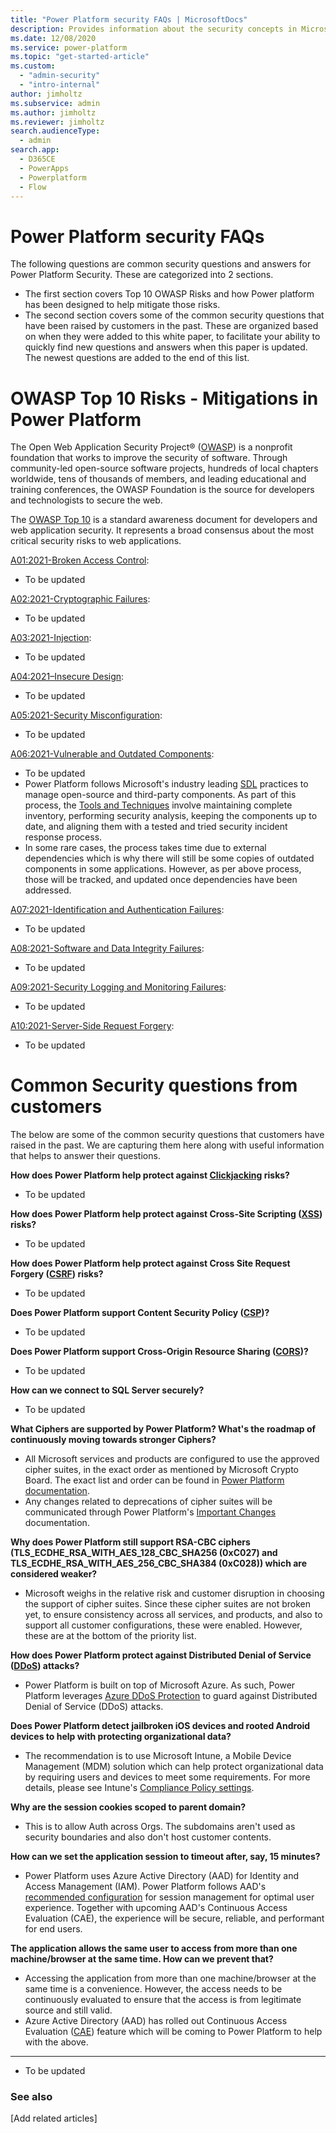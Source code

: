 ```yaml
---
title: "Power Platform security FAQs | MicrosoftDocs"
description: Provides information about the security concepts in Microsoft Dataverse.
ms.date: 12/08/2020
ms.service: power-platform
ms.topic: "get-started-article"
ms.custom: 
  - "admin-security"
  - "intro-internal"
author: jimholtz
ms.subservice: admin
ms.author: jimholtz
ms.reviewer: jimholtz
search.audienceType: 
  - admin
search.app:
  - D365CE
  - PowerApps
  - Powerplatform
  - Flow
---
```

# Power Platform security FAQs

The following questions are common security questions and answers for Power Platform Security. These are categorized into 2 sections.
  - The first section covers Top 10 OWASP Risks and how Power platform has been designed to help mitigate those risks.
  - The second section covers some of the common security questions that have been raised by customers in the past. These are organized based on when they were added to this white paper, to facilitate your ability to quickly find new questions and answers when this paper is updated. The newest questions are added to the end of this list.

# OWASP Top 10 Risks - Mitigations in Power Platform
  The Open Web Application Security Project® ([OWASP](https://owasp.org/about/)) is a nonprofit foundation that works to improve the security of software. Through community-led open-source software projects, hundreds of local chapters worldwide, tens of thousands of members, and leading educational and training conferences, the OWASP Foundation is the source for developers and technologists to secure the web.

  The [OWASP Top 10](https://owasp.org/www-project-top-ten/) is a standard awareness document for developers and web application security. It represents a broad consensus about the most critical security risks to web applications.

  [A01:2021-Broken Access Control](https://owasp.org/Top10/A01_2021-Broken_Access_Control/):
  - To be updated

  [A02:2021-Cryptographic Failures](https://owasp.org/Top10/A02_2021-Cryptographic_Failures/):
  - To be updated

  [A03:2021-Injection](https://owasp.org/Top10/A03_2021-Injection/):
  - To be updated

  [A04:2021–Insecure Design](https://owasp.org/Top10/A04_2021-Insecure_Design/):
  - To be updated

  [A05:2021-Security Misconfiguration](https://owasp.org/Top10/A05_2021-Security_Misconfiguration/):
  - To be updated

  [A06:2021-Vulnerable and Outdated Components](https://owasp.org/Top10/A06_2021-Vulnerable_and_Outdated_Components/):
  - To be updated
  - Power Platform follows Microsoft's industry leading [SDL](https://www.microsoft.com/en-us/securityengineering/sdl/practices) practices to manage open-source and third-party components. As part of this process, the [Tools and Techniques](https://www.microsoft.com/en-us/securityengineering/opensource/?activetab=security+analysis%3aprimaryr3) involve maintaining complete inventory, performing security analysis, keeping the components up to date, and aligning them with a tested and tried security incident response process.
  - In some rare cases, the process takes time due to external dependencies which is why there will still be some copies of outdated components in some applications. However, as per above process, those will be tracked, and updated once dependencies have been addressed.

  [A07:2021-Identification and Authentication Failures](https://owasp.org/Top10/A07_2021-Identification_and_Authentication_Failures/):
  - To be updated

  [A08:2021-Software and Data Integrity Failures](https://owasp.org/Top10/A08_2021-Software_and_Data_Integrity_Failures/):
  - To be updated

  [A09:2021-Security Logging and Monitoring Failures](https://owasp.org/Top10/A09_2021-Security_Logging_and_Monitoring_Failures/):
  - To be updated

  [A10:2021-Server-Side Request Forgery](https://owasp.org/Top10/A10_2021-Server-Side_Request_Forgery_%28SSRF%29/):
  - To be updated

  # Common Security questions from customers
  The below are some of the common security questions that customers have raised in the past. We are capturing them here along with useful information that helps to answer their questions.

  **How does Power Platform help protect against [Clickjacking](https://owasp.org/www-community/attacks/Clickjacking) risks?**
  - To be updated
  
  **How does Power Platform help protect against Cross-Site Scripting ([XSS](https://owasp.org/www-community/attacks/Clickjacking)) risks?**
  - To be updated

  **How does Power Platform help protect against Cross Site Request Forgery ([CSRF](https://owasp.org/www-community/attacks/csrf)) risks?**
  - To be updated
  
  **Does Power Platform support Content Security Policy ([CSP](https://owasp.org/www-community/controls/Content_Security_Policy))?**
  - To be updated

  **Does Power Platform support Cross-Origin Resource Sharing ([CORS](https://owasp.org/www-community/attacks/CORS_OriginHeaderScrutiny))?**
  - To be updated

  **How can we connect to SQL Server securely?**
  - To be updated

  **What Ciphers are supported by Power Platform? What's the roadmap of continuously moving towards stronger Ciphers?**
  - All Microsoft services and products are configured to use the approved cipher suites, in the exact order as mentioned by Microsoft Crypto Board. The exact list and order can be found in [Power Platform documentation](https://docs.microsoft.com/en-us/power-platform/admin/server-cipher-tls-requirements).
  - Any changes related to deprecations of cipher suites will be communicated through Power Platform's [Important Changes](https://docs.microsoft.com/en-us/power-platform/important-changes-coming#tls-rsa-cipher-suites-are-deprecated) documentation.

  **Why does Power Platform still support RSA-CBC ciphers (TLS_ECDHE_RSA_WITH_AES_128_CBC_SHA256 (0xC027) and TLS_ECDHE_RSA_WITH_AES_256_CBC_SHA384 (0xC028)) which are considered weaker?**
  - Microsoft weighs in the relative risk and customer disruption in choosing the support of cipher suites. Since these cipher suites are not broken yet, to ensure consistency across all services, and products, and also to support all customer configurations, these were enabled. However, these are at the bottom of the priority list.

  **How does Power Platform protect against Distributed Denial of Service ([DDoS](https://owasp.org/www-project-automated-threats-to-web-applications/assets/oats/EN/OAT-015_Denial_of_Service.html)) attacks?**
  - Power Platform is built on top of Microsoft Azure. As such, Power Platform leverages [Azure DDoS Protection](https://docs.microsoft.com/en-us/azure/ddos-protection/ddos-protection-standard-features) to guard against Distributed Denial of Service (DDoS) attacks.
  
  **Does Power Platform detect jailbroken iOS devices and rooted Android devices to help with protecting organizational data?**
  - The recommendation is to use Microsoft Intune, a Mobile Device Management (MDM) solution which can help protect organizational data by requiring users and devices to meet some requirements. For more details, please see Intune's [Compliance Policy settings](https://docs.microsoft.com/en-us/mem/intune/protect/device-compliance-get-started#compliance-policy-settings).

  **Why are the session cookies scoped to parent domain?**
  - This is to allow Auth across Orgs. The subdomains aren't used as security boundaries and also don't host customer contents.

  **How can we set the application session to timeout after, say, 15 minutes?**
  - Power Platform uses Azure Active Directory (AAD) for Identity and Access Management (IAM). Power Platform follows AAD's [recommended configuration](https://docs.microsoft.com/en-us/azure/active-directory/develop/access-tokens#access-token-lifetime) for session management for optimal user experience. Together with upcoming AAD's Continuous Access Evaluation (CAE), the experience will be secure, reliable, and performant for end users.

  **The application allows the same user to access from more than one machine/browser at the same time. How can we prevent that?**
  - Accessing the application from more than one machine/browser at the same time is a convenience. However, the access needs to be continuously evaluated to ensure that the access is from legitimate source and still valid.
  - Azure Active Directory (AAD) has rolled out Continuous Access Evaluation ([CAE](https://docs.microsoft.com/en-us/azure/active-directory/conditional-access/concept-continuous-access-evaluation)) feature which will be coming to Power Platform to help with the above.


  ****
  - To be updated





### See also
[Add related articles]



